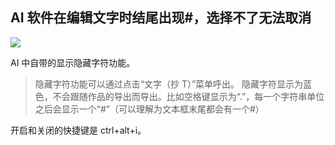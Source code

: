

## AI 软件在编辑文字时结尾出现#，选择不了无法取消

![](https://cdn.jsdelivr.net/gh/tianzhenwuxie01/gitpicgo/img/20200421105009.png)

AI 中自带的显示隐藏字符功能。

> 隐藏字符功能可以通过点击“文字（抄 T）”菜单呼出。
> 隐藏字符显示为蓝色，不会跟随作品的导出而导出。比如空格键显示为“.”，每一个字符串单位之后会显示一个“#”（可以理解为文本框末尾都会有一个#）

开启和关闭的快捷键是 ctrl+alt+i。
